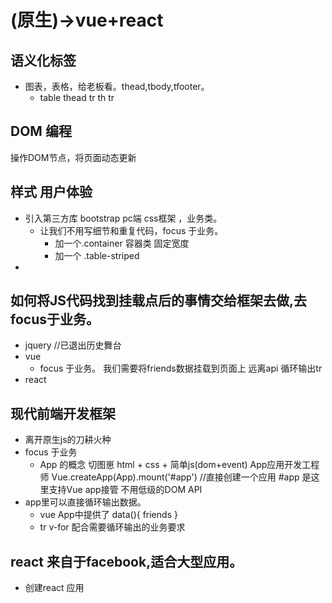 # (原生)->vue+react

## 语义化标签
  - 图表，表格，给老板看。thead,tbody,tfooter。
    - table
      thead
        tr
          th 
        tr
## DOM 编程
  操作DOM节点，将页面动态更新

## 样式  用户体验
  - 引入第三方库 bootstrap pc端 css框架 ，业务类。
     - 让我们不用写细节和重复代码，focus 于业务。
       - 加一个.container 容器类 固定宽度 
       - 加一个 .table-striped
  - 

## 如何将JS代码找到挂载点后的事情交给框架去做,去focus于**业务**。
- jquery //已退出历史舞台
- vue
  - focus 于业务。
   我们需要将friends数据挂载到页面上
   远离api 循环输出tr
- react 
## 现代前端开发框架
  - 离开原生js的刀耕火种
  - focus 于业务
    - App 的概念
    切图崽 html + css + 简单js(dom+event)
   App应用开发工程师
   Vue.createApp(App).mount('#app') //直接创建一个应用
   #app 是这里支持Vue app接管
   不用低级的DOM API
   - app里可以直接循环输出数据。
     - vue App中提供了 data(){
      friends
     }
     - tr v-for 配合需要循环输出的业务要求

## react  来自于facebook,适合大型应用。
  - 创建react 应用

